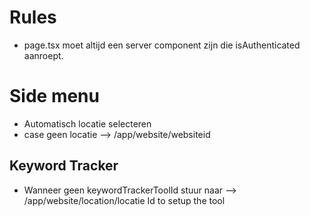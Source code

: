 # Rules
- page.tsx moet altijd een server component zijn die isAuthenticated aanroept.


# Side menu
- Automatisch locatie selecteren
- case geen locatie --> /app/website/websiteid

## Keyword Tracker 
- Wanneer geen keywordTrackerToolId stuur naar --> /app/website/location/locatie Id to setup the tool 